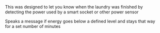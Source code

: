 

This was designed to let you know when the laundry was finished by detecting the power used by a smart socket or other power sensor

Speaks a message if energy goes below a defined level and stays that way for a set number of minutes